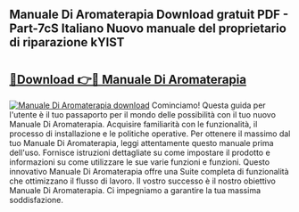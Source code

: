 ## Manuale Di Aromaterapia Download gratuit PDF - Part-7cS Italiano Nuovo manuale del proprietario di riparazione kYlST

# <h2><a href="http://dfbp1np.blite.top/?on=Manuale+Di+Aromaterapia">🔗Download 👉🔴 Manuale Di Aromaterapia</a></h2>

[![Manuale Di Aromaterapia download](https://i.imgur.com/lujVjoI.png)](http://dfbp1np.blite.top/?on=Manuale+Di+Aromaterapia)
Cominciamo! Questa guida per l'utente è il tuo passaporto per il mondo delle possibilità con il tuo nuovo Manuale Di Aromaterapia. Acquisire familiarità con le funzionalità, il processo di installazione e le politiche operative. Per ottenere il massimo dal tuo Manuale Di Aromaterapia, leggi attentamente questo manuale prima dell'uso. Fornisce istruzioni dettagliate su come impostare il prodotto e informazioni su come utilizzare le sue varie funzioni e funzioni. Questo innovativo Manuale Di Aromaterapia offre una Suite completa di funzionalità che ottimizzano il flusso di lavoro. Il vostro successo è il nostro obiettivo Manuale Di Aromaterapia. Ci impegniamo a garantire la tua massima soddisfazione.
